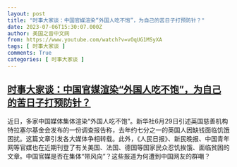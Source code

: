 ```yaml
---
layout: post
title: "时事大家谈：中国官媒渲染“外国人吃不饱”，为自己的苦日子打预防针？"
date: 2023-07-06T15:30:07.000Z
author: 美国之音中文网
from: https://www.youtube.com/watch?v=vOqUG1MSyXA
tags: [ 时事大家谈 ]
comments: True
categories: [ 时事大家谈 ]
---
```

<!--1688657407000-->
[时事大家谈：中国官媒渲染“外国人吃不饱”，为自己的苦日子打预防针？](https://www.youtube.com/watch?v=vOqUG1MSyXA)
------

<div>
近日，多家中国媒体集体渲染“外国人吃不饱”。新华社6月29日引述英国慈善机构特拉塞尔基金会发布的一份调查报告称，去年约七分之一的英国人因缺钱面临饥饿困扰。这篇文章引发各大媒体争相转载。此外，《人民日报》、新民晚报、中国青年网等官媒也在近期刊登了有关美国、法国、德国等国家民众忍饥挨饿、面临贫困的文章。中国官媒是否在集体“带风向”？这些报道为何遭到中国网友的群嘲？
</div>

